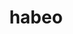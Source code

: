 ---
title: habeo
ch: [r]
meaning: to have
pos: verb
inf: habēre
secondppstem: hab
infend: ēre
thirdpp: ---
fourthpp: ---
conjugation: second
---